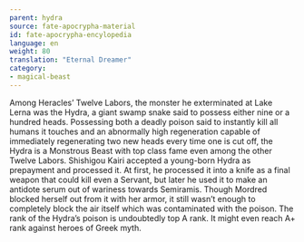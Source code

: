```yaml
---
parent: hydra
source: fate-apocrypha-material
id: fate-apocrypha-encylopedia
language: en
weight: 80
translation: "Eternal Dreamer"
category:
- magical-beast
---
```


Among Heracles’ Twelve Labors, the monster he exterminated at Lake Lerna was the Hydra, a giant swamp snake said to possess either nine or a hundred heads.
Possessing both a deadly poison said to instantly kill all humans it touches and an abnormally high regeneration capable of immediately regenerating two new heads every time one is cut off, the Hydra is a Monstrous Beast with top class fame even among the other Twelve Labors. Shishigou Kairi accepted a young-born Hydra as prepayment and processed it. At first, he processed it into a knife as a final weapon that could kill even a Servant, but later he used it to make an antidote serum out of wariness towards Semiramis.
Though Mordred blocked herself out from it with her armor, it still wasn’t enough to completely block the air itself which was contaminated with the poison. The rank of the Hydra’s poison is undoubtedly top A rank. It might even reach A+ rank against heroes of Greek myth.
